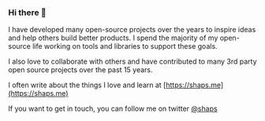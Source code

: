### Hi there 👋

I have developed many open-source projects over the years to inspire ideas and help others build better products. I spend the majority of my open-source life working on tools and libraries to support these goals.

I also love to collaborate with others and have contributed to many 3rd party open source projects over the past 15 years.

I often write about the things I love and learn at [https://shaps.me](https://shaps.me)

If you want to get in touch, you can follow me on twitter [@shaps](https://twitter.com/shaps)
